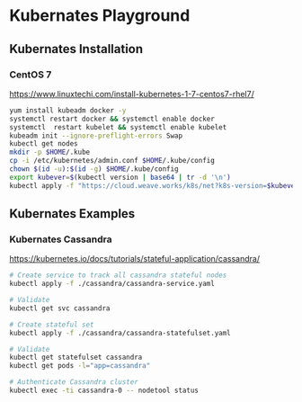 # Kubernates Playground

## Kubernates Installation

### CentOS 7
https://www.linuxtechi.com/install-kubernetes-1-7-centos7-rhel7/
```bash
yum install kubeadm docker -y
systemctl restart docker && systemctl enable docker
systemctl  restart kubelet && systemctl enable kubelet
kubeadm init --ignore-preflight-errors Swap
kubectl get nodes
mkdir -p $HOME/.kube
cp -i /etc/kubernetes/admin.conf $HOME/.kube/config
chown $(id -u):$(id -g) $HOME/.kube/config
export kubever=$(kubectl version | base64 | tr -d '\n')
kubectl apply -f "https://cloud.weave.works/k8s/net?k8s-version=$kubever"
```

## Kubernates Examples

### Kubernates Cassandra
https://kubernetes.io/docs/tutorials/stateful-application/cassandra/

```bash
# Create service to track all cassandra stateful nodes
kubectl apply -f ./cassandra/cassandra-service.yaml

# Validate
kubectl get svc cassandra

# Create stateful set
kubectl apply -f ./cassandra/cassandra-statefulset.yaml

# Validate
kubectl get statefulset cassandra
kubectl get pods -l="app=cassandra"

# Authenticate Cassandra cluster
kubectl exec -ti cassandra-0 -- nodetool status

```
